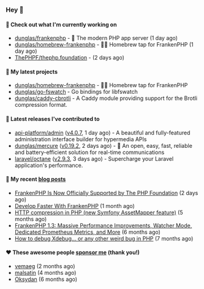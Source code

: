 ### Hey 👋

#### 👷 Check out what I'm currently working on

- [dunglas/frankenphp](https://github.com/dunglas/frankenphp) - 🧟 The modern PHP app server (1 day ago)
- [dunglas/homebrew-frankenphp](https://github.com/dunglas/homebrew-frankenphp) - 🍺🧟 Homebrew tap for FrankenPHP (1 day ago)
- [ThePHPF/thephp.foundation](https://github.com/ThePHPF/thephp.foundation) -  (2 days ago)

#### 🌱 My latest projects

- [dunglas/homebrew-frankenphp](https://github.com/dunglas/homebrew-frankenphp) - 🍺🧟 Homebrew tap for FrankenPHP
- [dunglas/go-fswatch](https://github.com/dunglas/go-fswatch) - Go bindings for libfswatch
- [dunglas/caddy-cbrotli](https://github.com/dunglas/caddy-cbrotli) - A Caddy module providing support for the Brotli compression format.

#### 🔭 Latest releases I've contributed to

- [api-platform/admin](https://github.com/api-platform/admin) ([v4.0.7](https://github.com/api-platform/admin/releases/tag/v4.0.7), 1 day ago) - A beautiful and fully-featured administration interface builder for hypermedia APIs
- [dunglas/mercure](https://github.com/dunglas/mercure) ([v0.19.2](https://github.com/dunglas/mercure/releases/tag/v0.19.2), 2 days ago) - 🪽 An open, easy, fast, reliable and battery-efficient solution for real-time communications
- [laravel/octane](https://github.com/laravel/octane) ([v2.9.3](https://github.com/laravel/octane/releases/tag/v2.9.3), 3 days ago) - Supercharge your Laravel application&#39;s performance.

#### 📜 My recent [blog posts](https://dunglas.fr)

- [FrankenPHP Is Now Officially Supported by The PHP Foundation](https://dunglas.dev/2025/05/frankenphp-is-now-officially-supported-by-the-php-foundation/) (2 days ago)
- [Develop Faster With FrankenPHP](https://dunglas.dev/2025/03/develop-faster-with-frankenphp/) (1 month ago)
- [HTTP compression in PHP (new Symfony AssetMapper feature)](https://dunglas.dev/2024/12/http-compression-in-php-new-symfony-assetmapper-feature/) (5 months ago)
- [FrankenPHP 1.3: Massive Performance Improvements, Watcher Mode, Dedicated Prometheus Metrics, and More](https://dunglas.dev/2024/11/frankenphp-1-3-massive-performance-improvements-watcher-mode-dedicated-prometheus-metrics-and-more/) (6 months ago)
- [How to debug Xdebug… or any other weird bug in PHP](https://dunglas.dev/2024/10/how-to-debug-xdebug-or-any-other-weird-bug-in-php/) (7 months ago)

#### ❤️ These awesome people [sponsor me](https://github.com/sponsors/dunglas) (thank you!)

- [vemaeg](https://github.com/vemaeg) (2 months ago)
- [malsatin](https://github.com/malsatin) (4 months ago)
- [Oksydan](https://github.com/Oksydan) (6 months ago)
